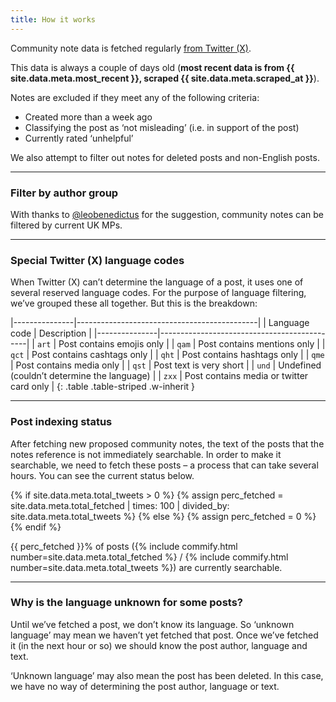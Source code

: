 ```yaml
---
title: How it works
---
```


Community note data is fetched regularly [from Twitter (X)](https://x.com/i/communitynotes/download-data).

This data is always a couple of days old (**most recent data is from <time class="dt" datetime="{{ site.data.meta.most_recent }}" title="{{ site.data.meta.most_recent | date_to_rfc822 }}">{{ site.data.meta.most_recent }}</time>, scraped <time class="dt" datetime="{{ site.data.meta.scraped_at }}" title="{{ site.data.meta.scraped_at | date_to_rfc822 }}">{{ site.data.meta.scraped_at }}</time>**).

Notes are excluded if they meet any of the following criteria:

* Created more than a week ago
* Classifying the post as ‘not misleading’ (i.e. in support of the post)
* Currently rated ‘unhelpful’

We also attempt to filter out notes for deleted posts and non-English posts.

---

### Filter by author group

With thanks to [@leobenedictus](https://x.com/leobenedictus) for the suggestion, community notes can be filtered by current UK MPs.

---

### Special Twitter (X) language codes

When Twitter (X) can’t determine the language of a post, it uses one of several reserved language codes. For the purpose of language filtering, we’ve grouped these all together. But this is the breakdown:

|---------------|---------------------------------------------|
| Language code | Description                                 |
|---------------|---------------------------------------------|
| `art`         | Post contains emojis only                   |
| `qam`         | Post contains mentions only                 |
| `qct`         | Post contains cashtags only                 |
| `qht`         | Post contains hashtags only                 |
| `qme`         | Post contains media only                    |
| `qst`         | Post text is very short                     |
| `und`         | Undefined (couldn’t determine the language) |
| `zxx`         | Post contains media or twitter card only    |
{: .table .table-striped .w-inherit }

---

### Post indexing status

After fetching new proposed community notes, the text of the posts that the notes reference is not immediately searchable. In order to make it searchable, we need to fetch these posts – a process that can take several hours. You can see the current status below.

{% if site.data.meta.total_tweets > 0 %}
  {% assign perc_fetched = site.data.meta.total_fetched | times: 100 | divided_by: site.data.meta.total_tweets %}
{% else %}
  {% assign perc_fetched = 0 %}
{% endif %}

<div class="progress my-2" style="max-width: 500px;" role="progressbar">
  <div class="progress-bar progress-bar-striped bg-{% if perc_fetched == 100 %}success{% elsif perc_fetched < 50 %}danger{% else %}warning{% endif %}" style="width: {{ perc_fetched }}%"></div>
</div>
{{ perc_fetched }}% of posts ({% include commify.html number=site.data.meta.total_fetched %} / {% include commify.html number=site.data.meta.total_tweets %}) are currently searchable.

<script>
  const dts = document.getElementsByClassName('dt');
  for (var i = 0; i < dts.length; i++) {
    var dt = dts[i];
    dt.textContent = luxon.DateTime.fromISO(dt.textContent).toRelative();
  }
</script>

---

### Why is the language unknown for some posts?

Until we’ve fetched a post, we don’t know its language. So ‘unknown language’ may mean we haven’t yet fetched that post. Once we’ve fetched it (in the next hour or so) we should know the post author, language and text.

‘Unknown language’ may also mean the post has been deleted. In this case, we have no way of determining the post author, language or text.
